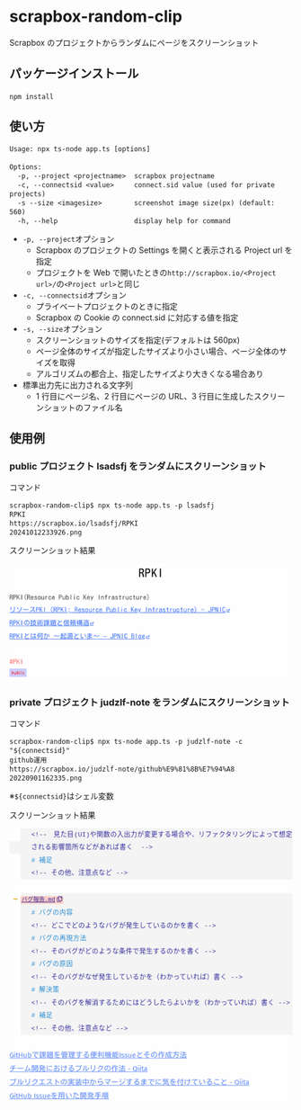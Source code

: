 # scrapbox-random-clip

Scrapbox のプロジェクトからランダムにページをスクリーンショット

## パッケージインストール

`npm install`

## 使い方

```
Usage: npx ts-node app.ts [options]

Options:
  -p, --project <projectname>  scrapbox projectname
  -c, --connectsid <value>     connect.sid value (used for private projects)
  -s --size <imagesize>        screenshot image size(px) (default: 560)
  -h, --help                   display help for command
```

- `-p, --project`オプション
  - Scrapbox のプロジェクトの Settings を開くと表示される Project url を指定
  - プロジェクトを Web で開いたときの`http://scrapbox.io/<Project url>/`の`<Project url>`と同じ
- `-c, --connectsid`オプション
  - プライベートプロジェクトのときに指定
  - Scrapbox の Cookie の connect.sid に対応する値を指定
- `-s, --size`オプション
  - スクリーンショットのサイズを指定(デフォルトは 560px)
  - ページ全体のサイズが指定したサイズより小さい場合、ページ全体のサイズを取得
  - アルゴリズムの都合上、指定したサイズより大きくなる場合あり
- 標準出力先に出力される文字列
  - 1 行目にページ名、2 行目にページの URL、3 行目に生成したスクリーンショットのファイル名

## 使用例

### public プロジェクト lsadsfj をランダムにスクリーンショット

コマンド

```
scrapbox-random-clip$ npx ts-node app.ts -p lsadsfj
RPKI
https://scrapbox.io/lsadsfj/RPKI
20241012233926.png
```

スクリーンショット結果

![20220901162335.png](./assets/sample2.png)

### private プロジェクト judzlf-note をランダムにスクリーンショット

コマンド

```
scrapbox-random-clip$ npx ts-node app.ts -p judzlf-note -c "${connectsid}"
github運用
https://scrapbox.io/judzlf-note/github%E9%81%8B%E7%94%A8
20220901162335.png
```

※`${connectsid}`はシェル変数

スクリーンショット結果

![20220901162335.png](./assets/sample.png)

